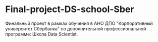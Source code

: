 # Final-project-DS-school-Sber
Финальный проект в рамках обучения в АНО ДПО "Корпоративный университет Сбербанка" по дополнительной профессиональной программе: Школа Data Scientist.

